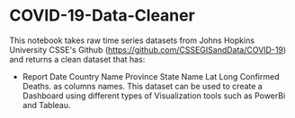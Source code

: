 # COVID-19-Data-Cleaner
This notebook takes raw time series datasets from Johns Hopkins University CSSE's Github (https://github.com/CSSEGISandData/COVID-19)
and returns a clean dataset that has: 
- Report Date	Country Name	Province State Name	Lat	Long	Confirmed	Deaths.
as columns names. This dataset can be used to create a Dashboard using different types of Visualization tools such as PowerBi and Tableau.

